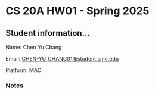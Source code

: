 # CS 20A HW01 - Spring 2025 #

## Student information... ##
Name: Chen Yu Chang

Email: CHEN-YU_CHANG01@student.smc.edu

Platform: MAC

### Notes ###

